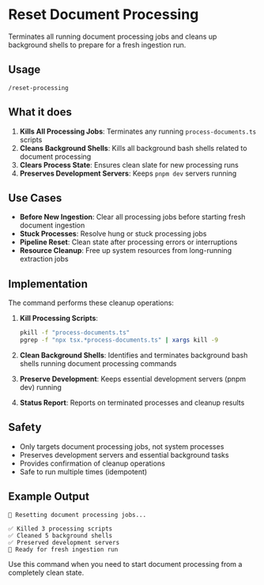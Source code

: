 # Reset Document Processing

Terminates all running document processing jobs and cleans up background shells to prepare for a fresh ingestion run.

## Usage

```
/reset-processing
```

## What it does

1. **Kills All Processing Jobs**: Terminates any running `process-documents.ts` scripts
2. **Cleans Background Shells**: Kills all background bash shells related to document processing
3. **Clears Process State**: Ensures clean slate for new processing runs
4. **Preserves Development Servers**: Keeps `pnpm dev` servers running

## Use Cases

- **Before New Ingestion**: Clear all processing jobs before starting fresh document ingestion
- **Stuck Processes**: Resolve hung or stuck processing jobs
- **Pipeline Reset**: Clean state after processing errors or interruptions
- **Resource Cleanup**: Free up system resources from long-running extraction jobs

## Implementation

The command performs these cleanup operations:

1. **Kill Processing Scripts**:
   ```bash
   pkill -f "process-documents.ts"
   pgrep -f "npx tsx.*process-documents.ts" | xargs kill -9
   ```

2. **Clean Background Shells**: Identifies and terminates background bash shells running document processing commands

3. **Preserve Development**: Keeps essential development servers (pnpm dev) running

4. **Status Report**: Reports on terminated processes and cleanup results

## Safety

- Only targets document processing jobs, not system processes
- Preserves development servers and essential background tasks
- Provides confirmation of cleanup operations
- Safe to run multiple times (idempotent)

## Example Output

```
🧹 Resetting document processing jobs...

✅ Killed 3 processing scripts
✅ Cleaned 5 background shells
✅ Preserved development servers
🎯 Ready for fresh ingestion run
```

Use this command when you need to start document processing from a completely clean state.